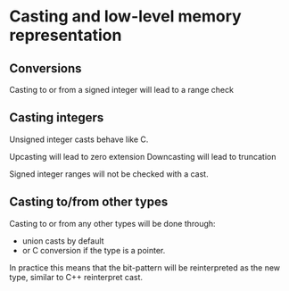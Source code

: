 # Casting and low-level memory representation

## Conversions

Casting to or from a signed integer will lead to a range check

## Casting integers

Unsigned integer casts behave like C.

Upcasting will lead to zero extension
Downcasting will lead to truncation

Signed integer ranges will not be checked with a cast.

## Casting to/from other types

Casting to or from any other types will be done through:

- union casts by default
- or C conversion if the type is a pointer.

In practice this means that the bit-pattern will be reinterpreted as the new type, similar to C++ reinterpret cast.
